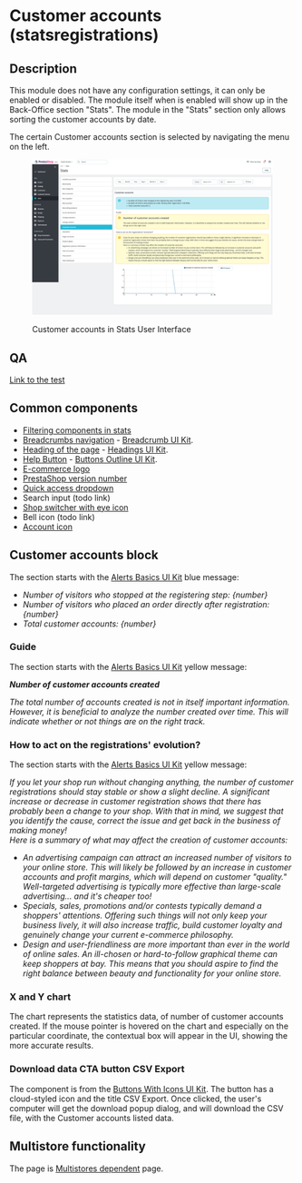 # Customer accounts (statsregistrations)

## Description

This module does not have any configuration settings, it can only be enabled or disabled. The module itself when is enabled will show up in the Back-Office section "Stats". The module in the "Stats" section only allows sorting the customer accounts by date.

The certain Customer accounts section is selected by navigating the menu on the left.

<figure><img src="../../../../../.gitbook/assets/image (126).png" alt="Customer accounts in Stats UI"><figcaption><p>Customer accounts in Stats User Interface</p></figcaption></figure>

## QA&#x20;

[Link to the test](https://build.prestashop-project.org/test-scenarios/scenarios/modules/statsregistrations.html)

## Common components

* [Filtering components in stats](../../../common-components/stats-page-specific-component/filtering-components-in-stats.md)
* [Breadcrumbs navigation](../../../common-components/breadcrumbs.md) - [Breadcrumb UI Kit](https://build.prestashop.com/prestashop-ui-kit/?path=/story/breadcrumb--breadcrumb).
* [Heading of the page](../../../common-components/heading-of-the-page.md) - [Headings UI Kit](https://build.prestashop.com/prestashop-ui-kit/?path=/story/headings--headings).
* [Help Button](../../../common-components/help-button.md) - [Buttons Outline UI Kit](https://build.prestashop.com/prestashop-ui-kit/?path=/story/buttons--outline).
* [E-commerce logo](../../../common-components/back-office-header/prestashop-logo.md)&#x20;
* [PrestaShop version number](../../../common-components/prestashop-version-number.md)&#x20;
* [Quick access dropdown](../../../common-components/back-office-header/quick-access-dropdown.md)&#x20;
* Search input (todo link)
* [Shop switcher with eye icon](../../../common-components/shop-switcher-with-eye-icon.md)
* Bell icon (todo link)
* [Account icon](../../../common-components/account-icon.md)&#x20;

## Customer accounts block

The section starts with the [Alerts Basics UI Kit](https://build.prestashop-project.org/prestashop-ui-kit/?path=/story/alerts--basics) blue message:

* _Number of visitors who stopped at the registering step: {number}_
* _Number of visitors who placed an order directly after registration: {number}_
* _Total customer accounts: {number}_

### Guide

The section starts with the [Alerts Basics UI Kit](https://build.prestashop-project.org/prestashop-ui-kit/?path=/story/alerts--basics) yellow message:

_**Number of customer accounts created**_

_The total number of accounts created is not in itself important information. However, it is beneficial to analyze the number created over time. This will indicate whether or not things are on the right track._

### **How to act on the registrations' evolution?**

The section starts with the [Alerts Basics UI Kit](https://build.prestashop-project.org/prestashop-ui-kit/?path=/story/alerts--basics) yellow message:

_If you let your shop run without changing anything, the number of customer registrations should stay stable or show a slight decline. A significant increase or decrease in customer registration shows that there has probably been a change to your shop. With that in mind, we suggest that you identify the cause, correct the issue and get back in the business of making money!_\
_Here is a summary of what may affect the creation of customer accounts:_

* _An advertising campaign can attract an increased number of visitors to your online store. This will likely be followed by an increase in customer accounts and profit margins, which will depend on customer "quality." Well-targeted advertising is typically more effective than large-scale advertising... and it's cheaper too!_
* _Specials, sales, promotions and/or contests typically demand a shoppers' attentions. Offering such things will not only keep your business lively, it will also increase traffic, build customer loyalty and genuinely change your current e-commerce philosophy._
* _Design and user-friendliness are more important than ever in the world of online sales. An ill-chosen or hard-to-follow graphical theme can keep shoppers at bay. This means that you should aspire to find the right balance between beauty and functionality for your online store._

### X and Y chart

The chart represents the statistics data, of number of customer accounts created. If the mouse pointer is hovered on the chart and especially on the particular coordinate, the contextual box will appear in the UI, showing the more accurate results.&#x20;

### Download data CTA button CSV Export

The component is from the [Buttons With Icons UI Kit](https://build.prestashop-project.org/prestashop-ui-kit/?path=/story/buttons--buttons-with-icons). The button has a cloud-styled icon and the title CSV Export. Once clicked, the user's computer will get the download popup dialog, and will download the CSV file, with the Customer accounts listed data.

## Multistore functionality

The page is [Multistores dependent](../../../common-components/multistores-dependent.md) page.

